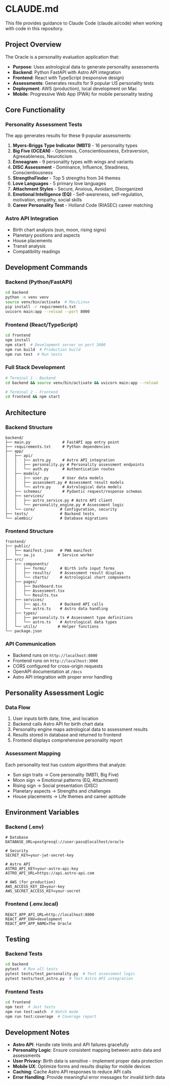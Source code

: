 # CLAUDE.md

This file provides guidance to Claude Code (claude.ai/code) when working with code in this repository.

## Project Overview

The Oracle is a personality evaluation application that:
- **Purpose**: Uses astrological data to generate personality assessments
- **Backend**: Python FastAPI with Astro API integration
- **Frontend**: React with TypeScript (responsive design)
- **Assessments**: Generates results for 9 popular US personality tests
- **Deployment**: AWS (production), local development on Mac
- **Mobile**: Progressive Web App (PWA) for mobile personality testing

## Core Functionality

### Personality Assessment Tests
The app generates results for these 9 popular assessments:
1. **Myers-Briggs Type Indicator (MBTI)** - 16 personality types
2. **Big Five (OCEAN)** - Openness, Conscientiousness, Extraversion, Agreeableness, Neuroticism
3. **Enneagram** - 9 personality types with wings and variants
4. **DISC Assessment** - Dominance, Influence, Steadiness, Conscientiousness
5. **StrengthsFinder** - Top 5 strengths from 34 themes
6. **Love Languages** - 5 primary love languages
7. **Attachment Styles** - Secure, Anxious, Avoidant, Disorganized
8. **Emotional Intelligence (EQ)** - Self-awareness, self-regulation, motivation, empathy, social skills
9. **Career Personality Test** - Holland Code (RIASEC) career matching

### Astro API Integration
- Birth chart analysis (sun, moon, rising signs)
- Planetary positions and aspects
- House placements
- Transit analysis
- Compatibility readings

## Development Commands

### Backend (Python/FastAPI)
```bash
cd backend
python -m venv venv
source venv/bin/activate  # Mac/Linux
pip install -r requirements.txt
uvicorn main:app --reload --port 8000
```

### Frontend (React/TypeScript)
```bash
cd frontend
npm install
npm start  # Development server on port 3000
npm run build  # Production build
npm run test  # Run tests
```

### Full Stack Development
```bash
# Terminal 1 - Backend
cd backend && source venv/bin/activate && uvicorn main:app --reload

# Terminal 2 - Frontend  
cd frontend && npm start
```

## Architecture

### Backend Structure
```
backend/
├── main.py              # FastAPI app entry point
├── requirements.txt     # Python dependencies
├── app/
│   ├── api/
│   │   ├── astro.py     # Astro API integration
│   │   ├── personality.py # Personality assessment endpoints
│   │   └── auth.py      # Authentication routes
│   ├── models/
│   │   ├── user.py      # User data models
│   │   ├── assessment.py # Assessment result models
│   │   └── astro.py     # Astrological data models
│   ├── schemas/         # Pydantic request/response schemas
│   ├── services/
│   │   ├── astro_service.py # Astro API client
│   │   └── personality_engine.py # Assessment logic
│   └── core/           # Configuration, security
├── tests/              # Backend tests
└── alembic/            # Database migrations
```

### Frontend Structure
```
frontend/
├── public/
│   ├── manifest.json   # PWA manifest
│   └── sw.js          # Service worker
├── src/
│   ├── components/
│   │   ├── forms/      # Birth info input forms
│   │   ├── results/    # Assessment result displays
│   │   └── charts/     # Astrological chart components
│   ├── pages/
│   │   ├── Dashboard.tsx
│   │   ├── Assessment.tsx
│   │   └── Results.tsx
│   ├── services/
│   │   ├── api.ts      # Backend API calls
│   │   └── astro.ts    # Astro data handling
│   ├── types/
│   │   ├── personality.ts # Assessment type definitions
│   │   └── astro.ts    # Astrological data types
│   └── utils/         # Helper functions
└── package.json
```

### API Communication
- Backend runs on `http://localhost:8000`
- Frontend runs on `http://localhost:3000`
- CORS configured for cross-origin requests
- OpenAPI documentation at `/docs`
- Astro API integration with proper error handling

## Personality Assessment Logic

### Data Flow
1. User inputs birth date, time, and location
2. Backend calls Astro API for birth chart data
3. Personality engine maps astrological data to assessment results
4. Results stored in database and returned to frontend
5. Frontend displays comprehensive personality report

### Assessment Mapping
Each personality test has custom algorithms that analyze:
- Sun sign traits → Core personality (MBTI, Big Five)
- Moon sign → Emotional patterns (EQ, Attachment)
- Rising sign → Social presentation (DISC)
- Planetary aspects → Strengths and challenges
- House placements → Life themes and career aptitude

## Environment Variables

### Backend (.env)
```
# Database
DATABASE_URL=postgresql://user:pass@localhost/oracle

# Security
SECRET_KEY=your-jwt-secret-key

# Astro API
ASTRO_API_KEY=your-astro-api-key
ASTRO_API_URL=https://api.astro-api.com

# AWS (for production)
AWS_ACCESS_KEY_ID=your-key
AWS_SECRET_ACCESS_KEY=your-secret
```

### Frontend (.env.local)
```
REACT_APP_API_URL=http://localhost:8000
REACT_APP_ENV=development
REACT_APP_APP_NAME=The Oracle
```

## Testing

### Backend Tests
```bash
cd backend
pytest  # Run all tests
pytest tests/test_personality.py  # Test assessment logic
pytest tests/test_astro.py  # Test Astro API integration
```

### Frontend Tests
```bash
cd frontend
npm test  # Jest tests
npm run test:watch  # Watch mode
npm run test:coverage  # Coverage report
```

## Development Notes

- **Astro API**: Handle rate limits and API failures gracefully
- **Personality Logic**: Ensure consistent mapping between astro data and assessments
- **User Privacy**: Birth data is sensitive - implement proper data protection
- **Mobile UX**: Optimize forms and results display for mobile devices
- **Caching**: Cache Astro API responses to reduce API calls
- **Error Handling**: Provide meaningful error messages for invalid birth data